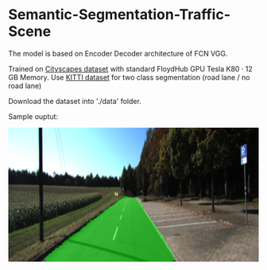 # Semantic-Segmentation-Traffic-Scene

The model is based on Encoder Decoder architecture of FCN VGG.

Trained on [Cityscapes dataset](https://www.cityscapes-dataset.com/) with standard FloydHub GPU Tesla K80 · 12 GB Memory. Use [KITTI dataset](http://www.cvlibs.net/datasets/kitti/eval_road.php) for two class segmentation (road lane / no road lane)

Download the dataset into './data' folder.

Sample ouptut:

<img src="./output/result.png" width = "576" height = "270" align=center />
